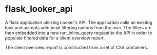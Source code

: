 # flask_looker_api
A flask application utilizing Looker's API.  The application calls an existing look and accepts additional filtering options from the user.  The filters are then embedded into a new run_inline_query request to the API in order to populate filtered data for a client overview report.

The client overview report is constructed from a set of CSS containers.
